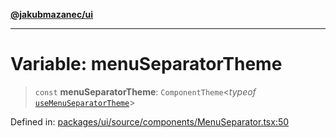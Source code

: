 [**@jakubmazanec/ui**](../README.md)

---

# Variable: menuSeparatorTheme

> `const` **menuSeparatorTheme**: `ComponentTheme`\<_typeof_
> [`useMenuSeparatorTheme`](../functions/useMenuSeparatorTheme.md)\>

Defined in:
[packages/ui/source/components/MenuSeparator.tsx:50](https://github.com/jakubmazanec/tools/blob/7c5f40d811171692b72a47160bc33d644201b16a/packages/ui/source/components/MenuSeparator.tsx#L50)
